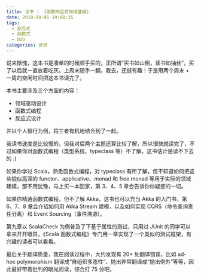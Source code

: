 ```yaml
---
title: 读书 | 《函数响应式领域建模》
date: 2018-08-05 19:08:35
tags:
  - 反应式
  - 函数式
  - DDD
categories: 读书
---
```


说来惭愧，这本书是凑单的时候顺手买的，正所谓“买书如山倒，读书如抽丝”，买了以后就一直放着吃灰。上周末随手一翻，我去，还挺有趣！于是用两个周末 + 一周的空闲时间把这本书读完了。

本书主要涉及三个方面的内容：

* 领域驱动设计
* 函数式编程
* 反应式设计

并以个人银行为例，将三者有机地结合到了一起。

我读书速度是比较慢的，但我对后两个主题还算比较了解，所以很快就读完了，不过如果你对函数式编程（类型系统、typeclass 等）不了解，这书估计是读不下去的 :)

<!-- more -->

如果你学过 Scala，熟悉函数式编程，对 typeclass 有所了解，但不知道如何把这些貌似高深的 functor、applicative、monad 和 free monad 等用于实际的领域建模，那不用犹豫，马上买一本回家，第 3、4、5 章会告诉你你疑惑的一切。

如果你精通函数式编程，但不了解 Akka，这书也可以充当 Akka 的入门书，第 6、7、8 章会介绍如何用 Akka Stream 建模，以及如何实现 CQRS（命令查询责任分离）和 Event Sourcing（事件溯源）。

第九章以 ScalaCheck 为例普及了下基于属性的测试，只用过 JUnit 的同学可以拿来开开眼界，《Scala 函数式编程》专门用一章实现了一个类似的测试框架，有兴趣的读者可以看看。

最后关于翻译质量，我在阅读过程中，大约发现有 20+ 处翻译错误，比如 ad-hoc polymorphism 翻译成“自组织多态性”、抛出异常翻译成“抛出例外”等等，因此最好带着批判的眼光阅读，综合打 75 分吧。

